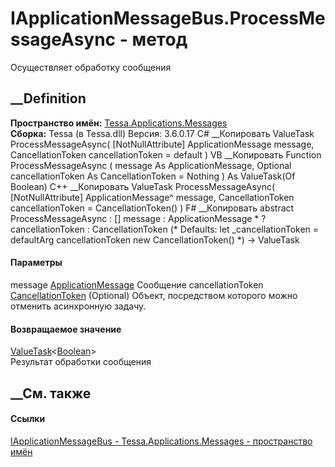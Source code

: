 # IApplicationMessageBus.ProcessMessageAsync - метод
Осуществляет обработку сообщения
## __Definition
 **Пространство имён:**
[Tessa.Applications.Messages](N_Tessa_Applications_Messages.htm)  
 **Сборка:** Tessa (в Tessa.dll) Версия: 3.6.0.17
C# __Копировать
     ValueTask<bool> ProcessMessageAsync(
    	[NotNullAttribute] ApplicationMessage message,
    	CancellationToken cancellationToken = default
    )
VB __Копировать
     Function ProcessMessageAsync ( 
    	<NotNullAttribute> message As ApplicationMessage,
    	Optional cancellationToken As CancellationToken = Nothing
    ) As ValueTask(Of Boolean)
C++ __Копировать
     ValueTask<bool> ProcessMessageAsync(
    	[NotNullAttribute] ApplicationMessage^ message, 
    	CancellationToken cancellationToken = CancellationToken()
    )
F# __Копировать
     abstract ProcessMessageAsync : 
            [<NotNullAttribute>] message : ApplicationMessage * 
            ?cancellationToken : CancellationToken 
    (* Defaults:
            let _cancellationToken = defaultArg cancellationToken new CancellationToken()
    *)
    -> ValueTask<bool> 
#### Параметры
message
[ApplicationMessage](T_Tessa_Applications_Messages_ApplicationMessage.htm)
     Сообщение 
cancellationToken
[CancellationToken](https://learn.microsoft.com/dotnet/api/system.threading.cancellationtoken)
(Optional)
    Объект, посредством которого можно отменить асинхронную задачу.
#### Возвращаемое значение
[ValueTask](https://learn.microsoft.com/dotnet/api/system.threading.tasks.valuetask-1)<[Boolean](https://learn.microsoft.com/dotnet/api/system.boolean)>  
Результат обработки сообщения
## __См. также
#### Ссылки
[IApplicationMessageBus -
](T_Tessa_Applications_Messages_IApplicationMessageBus.htm)
[Tessa.Applications.Messages - пространство
имён](N_Tessa_Applications_Messages.htm)
